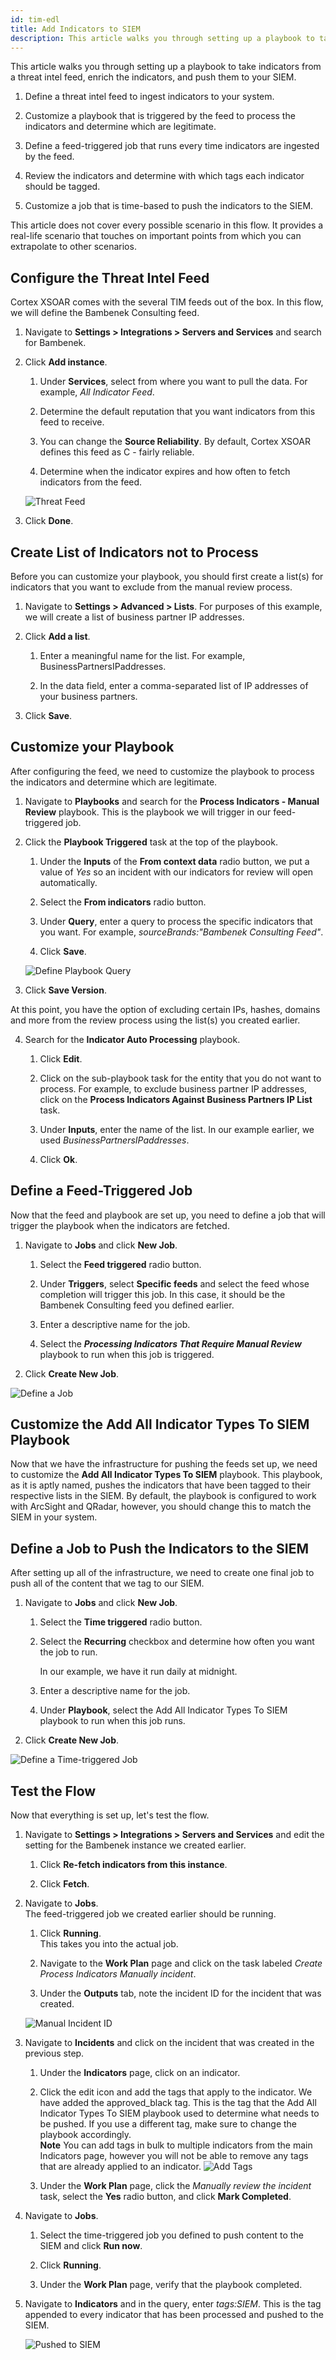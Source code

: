 ```yaml
---
id: tim-edl
title: Add Indicators to SIEM
description: This article walks you through setting up a playbook to take indicators from a threat intel feed, enrich the indicators, and push them to your SIEM.
---
```

This article walks you through setting up a playbook to take indicators from a threat intel feed, enrich the indicators, and push them to your SIEM.

1. Define a threat intel feed to ingest indicators to your system.

2. Customize a playbook that is triggered by the feed to process the indicators and determine which are legitimate.

3. Define a feed-triggered job that runs every time indicators are ingested by the feed.

4. Review the indicators and determine with which tags each indicator should be tagged.

5. Customize a job that is time-based to push the indicators to the SIEM.

This article does not cover every possible scenario in this flow. It provides a real-life scenario that touches on important points from which you can extrapolate to other scenarios.

## Configure the Threat Intel Feed

Cortex XSOAR comes with the several TIM feeds out of the box. In this flow, we will define the Bambenek Consulting feed.

1. Navigate to **Settings > Integrations > Servers and Services** and search for Bambenek.

2. Click **Add instance**.

    1. Under **Services**, select from where you want to pull the data. For example, *All Indicator Feed*.

    2. Determine the default reputation that you want indicators from this feed to receive. 

    3. You can change the **Source Reliability**. By default, Cortex XSOAR defines this feed as C - fairly reliable.

    4. Determine when the indicator expires and how often to fetch indicators from the feed.

    ![Threat Feed](../../../docs/doc_imgs/tutorials/tutorial-playbook-TIM-EDL/tutorial_playbook_tim_feed.png "Threat Feed")

3. Click **Done**.

## Create List of Indicators not to Process

Before you can customize your playbook, you should first create a list(s) for indicators that you want to exclude from the manual review process.

1. Navigate to **Settings > Advanced > Lists**.
    For purposes of this example, we will create a list of business partner IP addresses.

2. Click **Add a list**. 

    1. Enter a meaningful name for the list. For example, BusinessPartnersIPaddresses.

    2. In the data field, enter a comma-separated list of IP addresses of your business partners.
    
3. Click **Save**.

## Customize your Playbook

After configuring the feed, we need to customize the playbook to process the indicators and determine which are legitimate.

1. Navigate to **Playbooks** and search for the **Process Indicators - Manual Review** playbook. This is the playbook we will trigger in our feed-triggered job.

2. Click the **Playbook Triggered** task at the top of the playbook. 

    1. Under the **Inputs** of the **From context data** radio button, we put a value of *Yes* so an incident with our indicators for review will open automatically. 

    2. Select the **From indicators** radio button.

    3. Under **Query**, enter a query to process the specific indicators that you want. For example, *sourceBrands:"Bambenek Consulting Feed"*.

    4. Click **Save**.

    ![Define Playbook Query](../../../docs/doc_imgs/tutorials/tutorial-playbook-TIM-EDL/tutorial_playbook_inputs-outputs.png "Define Playbook Query")

3. Click **Save Version**.

At this point, you have the option of excluding certain IPs, hashes, domains and more from the review process using the list(s) you created earlier.

4. Search for the **Indicator Auto Processing** playbook.

    1. Click **Edit**.
    
    2. Click on the sub-playbook task for the entity that you do not want to process. For example, to exclude business partner IP addresses, click on the **Process Indicators Against Business Partners IP List** task.

    3. Under **Inputs**, enter the name of the list. In our example earlier, we used *BusinessPartnersIPaddresses*.

    4. Click **Ok**.

## Define a Feed-Triggered Job

Now that the feed and playbook are set up, you need to define a job that will trigger the playbook when the indicators are fetched.

1. Navigate to **Jobs** and click **New Job**.

    1. Select the **Feed triggered** radio button.

    2. Under **Triggers**, select **Specific feeds** and select the feed whose completion will trigger this job. In this case, it should be the Bambenek Consulting feed you defined earlier.

    3. Enter a descriptive name for the job.

    4. Select the ***Processing Indicators That Require Manual Review*** playbook to run when this job is triggered. 

2. Click **Create New Job**.

![Define a Job](../../../docs/doc_imgs/tutorials/tutorial-playbook-TIM-EDL/tutorial_playbook_define-job.png "Define a Job")

## Customize the Add All Indicator Types To SIEM Playbook

Now that we have the infrastructure for pushing the feeds set up, we need to customize the **Add All Indicator Types To SIEM** playbook. This playbook, as it is aptly named, pushes the indicators that have been tagged to their respective lists in the SIEM. By default, the playbook is configured to work with ArcSight and QRadar, however, you should change this to match the SIEM in your system. 

## Define a Job to Push the Indicators to the SIEM

After setting up all of the infrastructure, we need to create one final job to push all of the content that we tag to our SIEM. 

1. Navigate to **Jobs** and click **New Job**.

    1. Select the **Time triggered** radio button.

    2. Select the **Recurring** checkbox and determine how often you want the job to run.

       In our example, we have it run daily at midnight.

    3. Enter a descriptive name for the job.

    4. Under **Playbook**, select the Add All Indicator Types To SIEM playbook to run when this job runs. 

2. Click **Create New Job**.

![Define a Time-triggered Job](../../../docs/doc_imgs/tutorials/tutorial-playbook-TIM-EDL/tutorial_playbook_define-time-triggered-job.png "Define a Time-triggered Job")


## Test the Flow

Now that everything is set up, let's test the flow.

1. Navigate to **Settings > Integrations > Servers and Services** and edit the setting for the Bambenek instance we created earlier.

    1. Click **Re-fetch indicators from this instance**.

    2. Click **Fetch**.

2. Navigate to **Jobs**. <br/> The feed-triggered job we created earlier should be running.

    1. Click **Running**. <br/> This takes you into the actual job.

    2. Navigate to the **Work Plan** page and click on the task labeled *Create Process Indicators Manually incident*.

    3. Under the **Outputs** tab, note the incident ID for the incident that was created.

    ![Manual Incident ID](../../../docs/doc_imgs/tutorials/tutorial-playbook-TIM-EDL/tutorial_playbook_manual-incident-id.png "Manual Incident ID")

3. Navigate to **Incidents** and click on the incident that was created in the previous step.

    1. Under the **Indicators** page, click on an indicator. 
    
    2. Click the edit icon and add the tags that apply to the indicator. We have added the approved_black tag. This is the tag that the Add All Indicator Types To SIEM playbook used to determine what needs to be pushed. If you use a different tag, make sure to change the playbook accordingly. <br/> **Note** You can add tags in bulk to multiple indicators from the main Indicators page, however you will not be able to remove any tags that are already applied to an indicator.
    ![Add Tags](../../../docs/doc_imgs/tutorials/tutorial-playbook-TIM-EDL/tutorial_playbook_add-tag.png "Add Tags")

    3. Under the **Work Plan** page, click the *Manually review the incident* task, select the **Yes** radio button, and click **Mark Completed**.

4. Navigate to **Jobs**. 

    1. Select the time-triggered job you defined to push content to the SIEM and click **Run now**. 

    2. Click **Running**.

    3. Under the **Work Plan** page, verify that the playbook completed. 

5. Navigate to **Indicators** and in the query, enter *tags:SIEM*. This is the tag appended to every indicator that has been processed and pushed to the SIEM.

    ![Pushed to SIEM](../../../docs/doc_imgs/tutorials/tutorial-playbook-TIM-EDL/tutorial_playbook_pushed-to-SIEM.png "Pushed to SIEM")    
